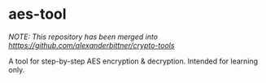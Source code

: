 # aes-tool

*NOTE: This repository has been merged into <htttps://github.com/alexanderbittner/crypto-tools>*

A tool for step-by-step AES encryption &amp; decryption. Intended for learning only.
